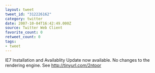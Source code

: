 ```yaml
---
layout: tweet
tweet_id: "312226162"
category: twitter
date: 2007-10-04T16:42:49.000Z
source: Twitter Web Client
favorite_count: 0
retweet_count: 0
tags:
- tweet
---
```


IE7 Installation and Availablity Update now available.  No changes to the rendering engine.  See http://tinyurl.com/2ntoor
